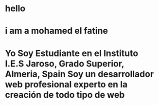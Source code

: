 # hello
# i am a mohamed el fatine
# Yo Soy Estudiante en el Instituto I.E.S Jaroso, Grado Superior, Almeria, Spain Soy un desarrollador web profesional experto en la creación de todo tipo de web
